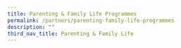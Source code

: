 ```yaml
---
title: Parenting & Family Life Programmes
permalink: /partners/parenting-family-life-programmes
description: ""
third_nav_title: Parenting & Family Life
---
```

